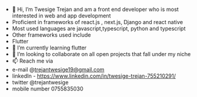 - 👋 Hi, I’m Twesige Trejan and am a front end developer who is most interested in web and app development
-  Proficient in frameworks of react.js , next.js, Django and react native
-  Most used languages are javascript,typescript, python and typescript
-  Other frameworks used include
-  Flutter
- 🌱 I’m currently learning flutter
- 💞️ I’m looking to collaborate on all open projects that fall under my niche
- 📫 Reach me via
-  e-mail @trejantwesige19@gmail.com
-  linkedIn - https://www.linkedin.com/in/twesige-trejan-755210291/
-  twitter @trejantwesige
-   mobile number 0755835030

